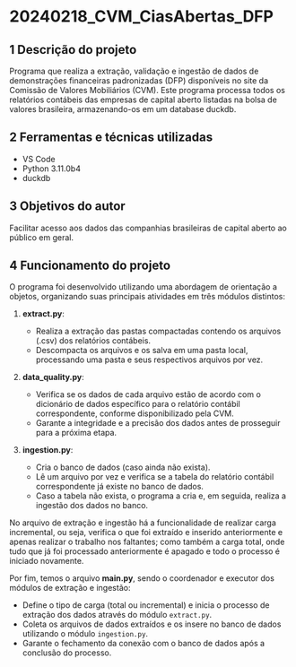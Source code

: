 # 20240218_CVM_CiasAbertas_DFP

## 1 Descrição do projeto

Programa que realiza a extração, validação e ingestão de dados
de demonstrações financeiras padronizadas (DFP) disponíveis no site da
Comissão de Valores Mobiliários (CVM). Este programa processa todos os
relatórios contábeis das empresas de capital aberto listadas na bolsa de
valores brasileira, armazenando-os em um database duckdb.

## 2 Ferramentas e técnicas utilizadas

- VS Code
- Python 3.11.0b4
- duckdb

## 3 Objetivos do autor

Facilitar acesso aos dados das companhias brasileiras de capital aberto
ao público em geral.

## 4 Funcionamento do projeto

O programa foi desenvolvido utilizando uma abordagem de orientação a objetos,
organizando suas principais atividades em três módulos distintos:

1. **extract.py**:
    - Realiza a extração das pastas compactadas contendo os arquivos (.csv) dos
    relatórios contábeis.
    - Descompacta os arquivos e os salva em uma pasta local, processando uma
    pasta e seus respectivos arquivos por vez.

2. **data_quality.py**:
    - Verifica se os dados de cada arquivo estão de acordo com o dicionário de
    dados específico para o relatório contábil correspondente, conforme disponibilizado pela CVM.
    - Garante a integridade e a precisão dos dados antes de prosseguir para a
    próxima etapa.

3. **ingestion.py**:
    - Cria o banco de dados (caso ainda não exista).
    - Lê um arquivo por vez e verifica se a tabela do relatório contábil
    correspondente já existe no banco de dados.
    - Caso a tabela não exista, o programa a cria e, em seguida, realiza a
    ingestão dos dados no banco.

No arquivo de extração e ingestão há a funcionalidade de realizar carga incremental,
ou seja, verifica o que foi extraído e inserido anteriormente e apenas realizar
o trabalho nos faltantes; como também a carga total, onde tudo que já foi processado
anteriormente é apagado e todo o processo é iniciado novamente.

Por fim, temos o arquivo **main.py**, sendo o coordenador e executor dos módulos
de extração e ingestão:

- Define o tipo de carga (total ou incremental) e inicia o processo de extração
dos dados através do módulo `extract.py`.
- Coleta os arquivos de dados extraídos e os insere no banco de dados utilizando
o módulo `ingestion.py`.
- Garante o fechamento da conexão com o banco de dados após a conclusão do processo.
